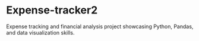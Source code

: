 # Expense-tracker2
Expense tracking and financial analysis project showcasing Python, Pandas, and data visualization skills.

